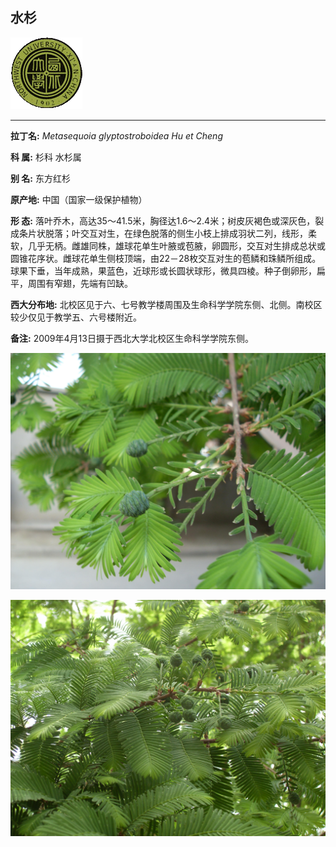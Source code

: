 ## 水杉

![西北大学校园网络植物志](JPG/nwu.gif)

---

**拉丁名:**  _Metasequoia glyptostroboidea Hu et Cheng_

**科 属:** 杉科 水杉属

**别 名:** 东方红杉

**原产地:** 中国（国家一级保护植物）

**形  态:** 落叶乔木，高达35～41.5米，胸径达1.6～2.4米；树皮灰褐色或深灰色，裂成条片状脱落；叶交互对生，在绿色脱落的侧生小枝上排成羽状二列，线形，柔软，几乎无柄。雌雄同株，雄球花单生叶腋或苞腋，卵圆形，交互对生排成总状或圆锥花序状。雌球花单生侧枝顶端，由22－28枚交互对生的苞鳞和珠鳞所组成。球果下垂，当年成熟，果蓝色，近球形或长圆状球形，微具四棱。种子倒卵形，扁平，周围有窄翅，先端有凹缺。

**西大分布地:** 北校区见于六、七号教学楼周围及生命科学学院东侧、北侧。南校区较少仅见于教学五、六号楼附近。

**备注:** 2009年4月13日摄于西北大学北校区生命科学学院东侧。

![水杉](JPG/水杉1.JPG) 

![水杉](JPG/水杉2.JPG) 

